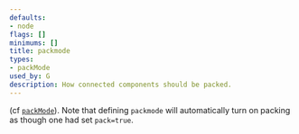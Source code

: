 ```yaml
---
defaults:
- node
flags: []
minimums: []
title: packmode
types:
- packMode
used_by: G
description: How connected components should be packed.
---
```

(cf [`packMode`](/docs/attr-types/packMode/)). Note that defining `packmode` will automatically
turn on packing as though one had set `pack=true`.
